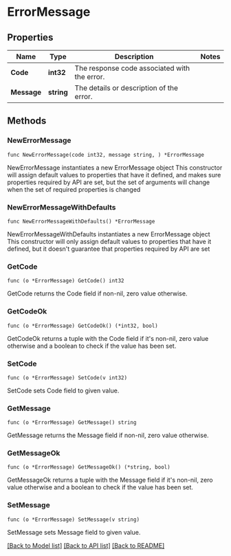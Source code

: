 # ErrorMessage

## Properties

Name | Type | Description | Notes
------------ | ------------- | ------------- | -------------
**Code** | **int32** | The response code associated with the error. | 
**Message** | **string** | The details or description of the error. | 

## Methods

### NewErrorMessage

`func NewErrorMessage(code int32, message string, ) *ErrorMessage`

NewErrorMessage instantiates a new ErrorMessage object
This constructor will assign default values to properties that have it defined,
and makes sure properties required by API are set, but the set of arguments
will change when the set of required properties is changed

### NewErrorMessageWithDefaults

`func NewErrorMessageWithDefaults() *ErrorMessage`

NewErrorMessageWithDefaults instantiates a new ErrorMessage object
This constructor will only assign default values to properties that have it defined,
but it doesn't guarantee that properties required by API are set

### GetCode

`func (o *ErrorMessage) GetCode() int32`

GetCode returns the Code field if non-nil, zero value otherwise.

### GetCodeOk

`func (o *ErrorMessage) GetCodeOk() (*int32, bool)`

GetCodeOk returns a tuple with the Code field if it's non-nil, zero value otherwise
and a boolean to check if the value has been set.

### SetCode

`func (o *ErrorMessage) SetCode(v int32)`

SetCode sets Code field to given value.


### GetMessage

`func (o *ErrorMessage) GetMessage() string`

GetMessage returns the Message field if non-nil, zero value otherwise.

### GetMessageOk

`func (o *ErrorMessage) GetMessageOk() (*string, bool)`

GetMessageOk returns a tuple with the Message field if it's non-nil, zero value otherwise
and a boolean to check if the value has been set.

### SetMessage

`func (o *ErrorMessage) SetMessage(v string)`

SetMessage sets Message field to given value.



[[Back to Model list]](../README.md#documentation-for-models) [[Back to API list]](../README.md#documentation-for-api-endpoints) [[Back to README]](../README.md)


